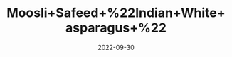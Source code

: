 ---
title: 'Moosli+Safeed+%22Indian+White+asparagus+%22'
date: '2022-09-30' 
metatag: '' 
inventory: '0' 
draft: false 
# meta description 
shortDescripton: ''
description: 'Herb'
longdescription: ''
featured: True
# product Price
price: '70.0'
# Product Short Description
productID: '01DA9B56-9E2A-ED11-9968-005056B3A416'
type: 'products'
category: 'Herb' 
thumnailproduct: 'https://eraconnect.blob.core.windows.net/product-images/aminsaddiquidawakhana/01DA9B56-9E2A-ED11-9968-005056B3A416.webp' 
images:
  - image: 'https://eraconnect.blob.core.windows.net/product-images/aminsaddiquidawakhana/01DA9B56-9E2A-ED11-9968-005056B3A416.webp'  
Variants:
---
